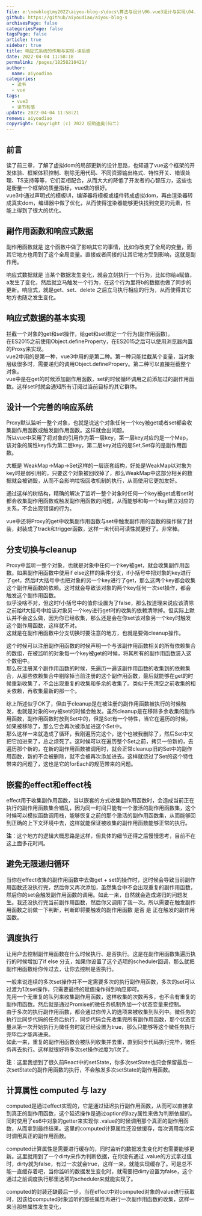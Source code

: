```yaml
---
file: e:\newblog\my2022\aiyou-blog-s\docs\算法与设计\06.vue3设计与实现\04.响应式系统的作用与实现-读后感.md
github: https://github/aiyoudiao/aiyou-blog-s
archivesPage: false
categoriesPage: false
tagsPage: false
article: true
sidebar: true
title: 响应式系统的作用与实现-读后感
date: 2022-04-04 11:58:18
permalink: /pages/18258210421/
author: 
  name: aiyoudiao
categories: 
  - 读书
  - vue
tags: 
  - vue3
  - 读书有感
update: 2022-04-04 11:58:21
renews: aiyoudiao
copyright: Copyright (c) 2022 哎哟迪奥(码二)
---
```



## 前言

读了前三章，了解了虚拟dom的局部更新的设计思路，也知道了vue这个框架的开发体验、框架体积控制、剔除无用代码、不同资源输出格式、特性开关、错误处理、TS支持等等，它们互相配合，从而大大的降低了开发者的心智压力，这些也是衡量一个框架的质量指标，vue做的很好。  
vue3中通过声明式的模板UI，编译器将模板或组件转成虚拟dom，再由渲染器转成真实dom，编译器中做了优化，从而使得渲染器能够更快找到变更的元素，性能上得到了很大的优化。

<!-- more -->

## 副作用函数和响应式数据

副作用函数就是 这个函数中做了影响其它的事情，比如你改变了全局的变量，而其它地方也用到了这个全局变量。直接或者间接的让其它地方受到影响，这就是副作用。

响应式数据就是 当某个数据发生变化，就会立刻执行一个行为，比如你给a赋值，a发生了变化，然后就立马触发一个行为，在这个行为里将b的数据也做了同步的更新。响应式，就是get、set、delete 之后立马执行相应的行为，从而使得其它地方也随之发生变化。

## 响应式数据的基本实现

拦截一个对象的get和set操作，给get和set绑定一个行为(副作用函数)。  
在ES2015之前使用Object.defineProperty，在ES2015之后可以使用浏览器内置的Proxy来实现。  
vue2中用的是第一种，vue3中用的是第二种。第一种只能拦截某个变量，当对象层级很多时，需要递归的调用Object.definePropery。第二种可以直接拦截整个对象。  
vue中是在get的时候添加副作用函数，set的时候循环调用之前添加过的副作用函数。这样set时就会通知所有订阅过当前目标的其它群体。  

## 设计一个完善的响应系统

Proxy默认监听一整个对象，也就是说这个对象任何一个key被get或者set都会收集副作用函数或触发副作用函数。这样就会出问题。  
所以vue中采用了将对象的引用作为第一层key，第一层key对应的是一个Map，该对象的属性key作为第二层key，第二层key对应的是Set,Set存的是副作用函数。  

大概是 WeakMap->Map->Set这样的一层嵌套结构，好处是WeakMap以对象为key时是弱引用的，只要这个对象被回收掉了，那么WeakMap中这部分相关的数据就会被销毁，从而不会影响垃圾回收机制的执行，从而使用它更加友好。  

通过这样的树结构，精确的解决了监听一整个对象时任何一个key被get或者set时都会收集副作用函数或触发副作用函数的问题，从而能够和每一个key建立对应的关系，不会出现错误的行为。

vue中还将Proxy的get中收集副作用函数与set中触发副作用的函数的操作做了封装，封装成了track和trigger函数，这样一来代码可读性就更好了。非常棒。

## 分支切换与cleanup

Proxy中监听一整个对象，也就是对象中任何一个key被get，就会收集副作用函数。如果副作用函数中使用if else这样的条件分支，if小括号中把对象的key进行了get，然后if大括号中也把对象的另一个key进行了get，那么这两个key都会收集这个副作用函数的依赖。这时就会导致该对象的两个key任何一次set操作，都会触发这个副作用函数。  
似乎没啥不对，但这时f小括号中的值你设置为了false，那么按道理来说应该清除之前给if大括号中给该对象另一个key进行get时的收集的依赖清除掉。但实际上默认并不会这么做，因为你已经收集，那么还是会在你set该对象另一个key时触发这个副作用函数，这样就不对。  
这就是在副作用函数中分支切换时要注意的地方，也就是要做cleanup操作。

这个时候可以注册副作用函数的时候声明一个与该副作用函数相关的所有依赖集合的数组，在被监听的对象每一个key被get的时候，将其所有的副作用函数装入这个数组中。  
那么在注册某个副作用函数的时候，先遍历一遍该副作用函数的收集到的依赖集合，从那些依赖集合中剔除掉当前注册的这个副作用函数，最后就能够在get的时候重新收集了，不会出现重复的收集和多余的收集了。类似于先清空之前收集的相关依赖，再收集最新的那一个。  

综上所述似乎OK了，但由于cleanup是在被注册的副作用函数被执行的时候触发，也就是对象的key被set的时候会触发。虽然cleanup是在移除多余收集的副作用函数，副作用函数时放到Set中的，但是Set有一个特性，当它在遍历的时候，如果被移除了，那么它会再次被添加进这个Set中。  
那么这样一来就造成了循环，我刚遍历完这个，这个也被我删除了，然后Set中又把它加进来了，总之烦死了。这时候可以在遍历整个Set之前，拷贝一份新的，去遍历那个新的，在新的副作用函数被调用时，就会正常cleanup旧的Set中的副作用函数，新的不会被删除，就不会被再次添加进去。这样就绕过了Set的这个特性带来的问题了，这也是它的forEach的规范带来的问题。

## 嵌套的effect和effect栈

effect用于收集副作用函数，当以嵌套的方式收集副作用函数时，会造成当前正在执行的副作用函数集合错乱，因为同一时间只能有一个激活的副作用函数集，这个时候可以模拟函数调用栈，能够恢复之前的那个激活的副作用函数集，从而能够回到正确的上下文环境中去，这样就能保证被收集的副作用函数能够正常的执行。

**注**：这个地方的逻辑大概思路是这样，但具体的细节还得之后慢慢思考，目前不在这上面多花时间。

## 避免无限递归循环

当你在effect收集的副作用函数中去做get + set的操作时，这时候会导致当前副作用函数还没执行完，然后你又再次添加，虽然集合中不会出现重复的副作用函数，然后你的set会触发副作用函数的调用。如此一来，自然就会造成递归的问题发生。我还没执行完当前副作用函数，然后你又调用了我一次。所以需要在触发副作用函数之前做一下判断，判断即将要触发的副作用函数 是否 是 正在触发的副作用函数。

## 调度执行

让用户去控制副作用函数在什么时候执行、是否执行。这是在副作用函数集遍历执行的时候增加了if else 分支，如果你设置了这个选项的scheduler回调，那么就把副作用函数给你传过去，让你去控制是否执行。

一般来说连续的多次set操作并不一定需要多次的执行副作用函数，多次的set可以过渡为1次set操作，只需要最终的赋值操作得到响应即可。  
先用一个无重复的队列来收集副作用函数，这样收集的次数再多，也不会有重复的副作用函数。然后就是通过Promise的微任务机制外加一个状态变量来控制。  
由于多次的执行副作用函数，都会通过你传入的选项来被收集到队列中。微任务的执行比同步代码的任务后执行，同步代码会先收集完所有副作用函数，那个状态变量从第一次开始执行为微任务时就已经设置为true，那么只能够等这个微任务执行完毕后才能再进来。  
如此一来，重复的副作用函数会被队列收集并去重，直到同步代码执行完毕，微任务再去执行。这样就很好将多次set操作过度为1次了。

**注**：这里我想到了很久前React中的setState，你多次setState也只会保留最后一次setState的副作用函数的执行，不会触发多次setState的副作用函数。

## 计算属性 computed 与 lazy

computed是通过effect实现的，它是通过延迟执行副作用函数，从而可以直接拿到真正的副作用函数，这个延迟操作是通过option的lazy属性来做为判断依据的。同时使用了es6中对象的getter来实现你 .value的时候调用那个真正的副作用函数，从而拿到最终结果。这里的computed计算属性还没做缓存，每次调用每次实时调用真正的副作用函数。

computed计算属性是需要进行缓存的，同时监听的数据发生变化时也需要能够更新。这里就用到了一个dirty来作为判断依据，在你没有通过 .value的方式拿过值时，dirty就为false，有过一次就会true，这样一来，就能实现缓存了。可是总不能一直缓存着吧，当你监听的数据发生变化时，就需要把dirty设置为false，这个通过之前调度执行那里选项的scheduler来就能实现了。

computed的封装还缺最后一步，当在effect中对computed对象的value进行获取时，因该给computed对象监听的那些属性再进行一次副作用函数的收集，这样一来当那些属性发生变化，


